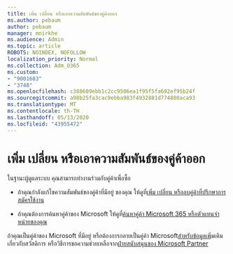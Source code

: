 ```yaml
---
title: เพิ่ม เปลี่ยน หรือเอาความสัมพันธ์ของคู่ค้าออก
ms.author: pebaum
author: pebaum
manager: mnirkhe
ms.audience: Admin
ms.topic: article
ROBOTS: NOINDEX, NOFOLLOW
localization_priority: Normal
ms.collection: Adm_O365
ms.custom:
- "9001683"
- "3748"
ms.openlocfilehash: c388609ebb1c2cc9506ea1f95f5fa692ef95b24f
ms.sourcegitcommit: a98b25fa3cac9ebba983f4932881d774880aca93
ms.translationtype: MT
ms.contentlocale: th-TH
ms.lasthandoff: 05/13/2020
ms.locfileid: "43955472"
---
```

# <a name="add-change-or-remove-a-partner-relationship"></a>เพิ่ม เปลี่ยน หรือเอาความสัมพันธ์ของคู่ค้าออก

ในฐานะผู้ดูแลระบบ คุณสามารถทํางานร่วมกับคู่ค้าเพื่อซื้อ 

- ถ้าคุณกําลังแก้ไขความสัมพันธ์ของคู่ค้าที่มีอยู่ ของคุณ ให้ดูที่[เพิ่ม เปลี่ยน หรือลบคู่ค้าที่ปรึกษาการสมัครใช้งาน](https://docs.microsoft.com/microsoft-365/admin/misc/add-partner?view=o365-worldwide)

- ถ้าคุณต้องการค้นหาคู่ค้าของ Microsoft ให้ดูที่[ค้นหาคู่ค้า Microsoft 365 หรือตัวแทนจําหน่ายของคุณ](https://docs.microsoft.com/microsoft-365/admin/manage/find-your-partner-or-reseller?view=o365-worldwide)

ถ้าคุณเป็นคู่ค้าของ Microsoft ที่มีอยู่ หรือต้องการกลายเป็นคู่ค้า Microsoft[สําหรับข้อมูลเพ](https://support.microsoft.com/help/4499930/partner-center-overview)ิ่มเติมเกี่ยวกับสวัสดิการ หรือวิธีการขอความช่วยเหลือจาก[ฝ่ายสนับสนุนของ Microsoft Partner](https://aka.ms/partnersupport)
